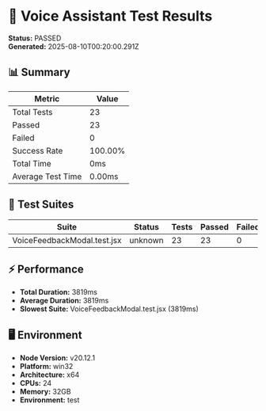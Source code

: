 
# 🎤 Voice Assistant Test Results

**Status:** PASSED  
**Generated:** 2025-08-10T00:20:00.291Z

## 📊 Summary

| Metric | Value |
|--------|-------|
| Total Tests | 23 |
| Passed | 23 |
| Failed | 0 |
| Success Rate | 100.00% |
| Total Time | 0ms |
| Average Test Time | 0.00ms |



## 🧪 Test Suites

| Suite | Status | Tests | Passed | Failed | Duration |
|-------|--------|-------|--------|--------|----------|
| VoiceFeedbackModal.test.jsx | unknown | 23 | 23 | 0 | 3819ms |



## ⚡ Performance

- **Total Duration:** 3819ms
- **Average Duration:** 3819ms
- **Slowest Suite:** VoiceFeedbackModal.test.jsx (3819ms)

## 🖥️ Environment

- **Node Version:** v20.12.1
- **Platform:** win32
- **Architecture:** x64
- **CPUs:** 24
- **Memory:** 32GB
- **Environment:** test
  